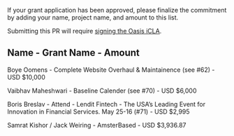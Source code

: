 If your grant application has been approved, please finalize the commitment by adding your name, project name, and amount to this list.
 
Submitting this PR will require [signing the Oasis iCLA](https://gist.github.com/OASIS-OP-Admin/8968911e16d9c245538d552e70af7378).

## Name - Grant Name - Amount

Boye Oomens - Complete Website Overhaul & Maintainence (see #62) - USD $10,000

Vaibhav Maheshwari - Baseline Calender (see #70) - USD $6,000

Boris Breslav - Attend - Lendit Fintech - The USA’s Leading Event for Innovation in Financial Services. May 25-16 (#71) - USD $2,995

Samrat Kishor / Jack Weiring - AmsterBased - USD $3,936.87
